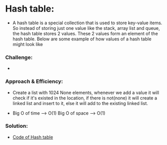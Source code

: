 # Hash table:
<!-- Short summary or background information -->
- A hash table is a special collection that is used to store key-value items. So instead of storing just one value like the stack, array list and queue, the hash table stores 2 values. These 2 values form an element of the hash table. Below are some example of how values of a hash table might look like

### Challenge:
<!-- Description of the challenge -->
- 
### Approach & Efficiency:
<!-- What approach did you take? Why? What is the Big O space/time for this approach? -->
- Create a list with 1024 None elements, whenever we add a value it will check if it's existed in the location, if there is not(none) it will create a linked list and insert to it, else it will add to the existing linked list.

- Big O of time --> O(1) Big O of space --> O(1)


### Solution:
<!-- Embedded whiteboard image -->


<!-- ![Hash table](../assets/.jpg) -->

- [Code of Hash table](hashtable.py)